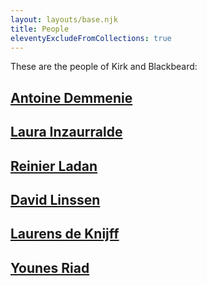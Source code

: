 ```yaml
---
layout: layouts/base.njk
title: People
eleventyExcludeFromCollections: true
---
```


These are the people of Kirk and Blackbeard:

## [Antoine Demmenie](/people/antoine/)

## [Laura Inzaurralde](/people/laura/)

## [Reinier Ladan](/people/reinier/)

## [David Linssen](/people/david/)

## [Laurens de Knijff](/people/laurens/)

## [Younes Riad](/people/younes/)

